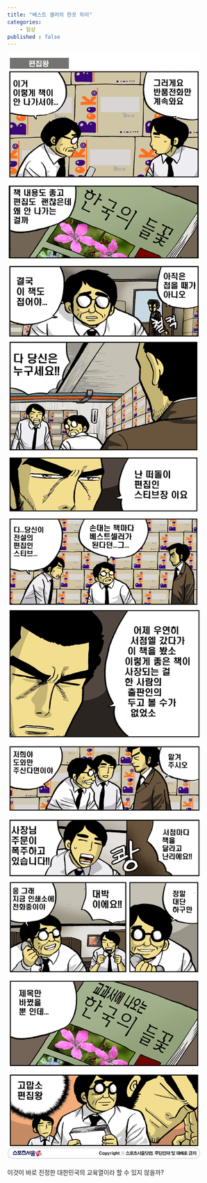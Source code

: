 ```yaml
---
title: "베스트 셀러의 한끗 차이"
categories:
    - 일상
published : false
---
```


![](/assets/images/posts/2004/08/ek200000000034.gif)
![](/assets/images/posts/2004/08/fk200000000032.gif)
![](/assets/images/posts/2004/08/ek200000000035.gif)
![](/assets/images/posts/2004/08/gk200000000030.gif)
  
이것이 바로 진정한 대한민국의 교육열이라 할 수 있지 않을까?
